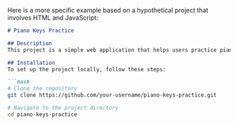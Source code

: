 
Here is a more specific example based on a hypothetical project that involves HTML and JavaScript:

```markdown
# Piano Keys Practice

## Description
This project is a simple web application that helps users practice piano keys. It displays musical notes and allows users to interact with them.

## Installation
To set up the project locally, follow these steps:

```bash
# Clone the repository
git clone https://github.com/your-username/piano-keys-practice.git

# Navigate to the project directory
cd piano-keys-practice
